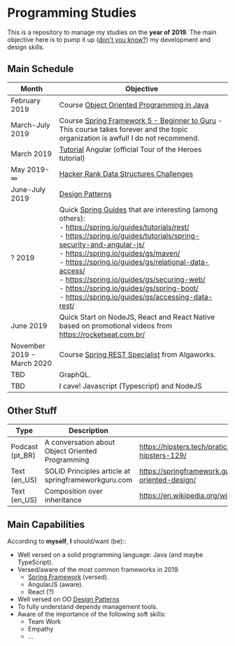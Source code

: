 # Programming Studies

This is a repository to manage my studies on the **year of 2019**. The main objective here is to pump it up ([don't you know?](https://www.youtube.com/watch?v=0HtyF0jux2Q)) my development and design skills.

## Main Schedule

| Month            | Objective |
| ---------------- | --------- |
| February 2019    | Course [Object Oriented Programming in Java](https://www.udacity.com/course/object-oriented-programming-in-java--ud283) |
| March-July 2019  | Course [Spring Framework 5 - Beginner to Guru](https://www.udemy.com/spring-framework-5-beginner-to-guru/learn/v4/overview) - This course takes forever and the topic organization is awful! I do not recommend. |
| March 2019       | [Tutorial](https://angular.io/tutorial) Angular (official Tour of the Heroes tutorial) |
| May 2019- ∞      | [Hacker Rank Data Structures Challenges](https://www.hackerrank.com/domains/data-structures) |
| June-July 2019   | [Design Patterns](https://www.amazon.com.br/dp/0201633612/ref=pe_2740240_232748480_TE_item) |
| ? 2019           | Quick [Spring Guides](https://spring.io/guides) that are interesting (among others): <br> - https://spring.io/guides/tutorials/rest/ <br> - https://spring.io/guides/tutorials/spring-security-and-angular-js/ <br> - https://spring.io/guides/gs/maven/ <br> - https://spring.io/guides/gs/relational-data-access/ <br> - https://spring.io/guides/gs/securing-web/ <br> - https://spring.io/guides/gs/spring-boot/ <br> - https://spring.io/guides/gs/accessing-data-rest/ |
| June 2019        | Quick Start on NodeJS, React and React Native based on promotional videos from https://rocketseat.com.br/ |
| November 2019 - March 2020 | Course [Spring REST Specialist](https://cafe.algaworks.com/lista-espera-spring-rest/) from Algaworks. |
| TBD              | GraphQL. |
| TBD              | I cave! Javascript (Typescript) and NodeJS |

## Other Stuff
| Type | Description | Link |
| ---- | ----------- | ---- |
| Podcast (pt_BR) | A conversation about Object Oriented Programming | https://hipsters.tech/praticas-de-orientacao-a-objetos-hipsters-129/ |
| Text (en_US) | SOLID Principles article at springframeworkguru.com | https://springframework.guru/principles-of-object-oriented-design/ |
| Text (en_US) | Composition over inheritance | https://en.wikipedia.org/wiki/Composition_over_inheritance |


## Main Capabilities

According to **myself**, **I** should/want (be)::
* Well versed on a solid programming language: Java (and maybe TypeScript).
* Versed/aware of the most common frameworks in 2019.
  * [Spring Framework](https://www.udemy.com/spring-framework-5-beginner-to-guru/learn/v4/overview) (versed).
  * AngularJS (aware).
  * React (?)
* Well versed on OO [Design Patterns](https://www.amazon.com.br/dp/0201633612/ref=pe_2740240_232748480_TE_item)
* To fully understand dependy management tools.
* Aware of the importance of the following soft skills:
  * Team Work
  * Empathy
  * ...
